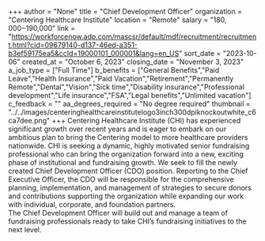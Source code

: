 +++
author = "None"
title = "Chief Development Officer"
organization = "Centering Healthcare Institute"
location = "Remote"
salary = "$180,000-$190,000"
link = "https://workforcenow.adp.com/mascsr/default/mdf/recruitment/recruitment.html?cid=09679140-d137-46ed-a351-b3ef59175ea5&ccId=19000101_000001&lang=en_US"
sort_date = "2023-10-06"
created_at = "October 6, 2023"
closing_date = "November 3, 2023"
a_job_type = ["Full Time"]
b_benefits = ["General Benefits","Paid Leave","Health Insurance","Paid Vacation","Retirement","Permanently Remote","Dental","Vision","Sick time","Disability insurance","Professional development","Life insurance","FSA","Legal benefits","Unlimited vacation"]
c_feedback = ""
aa_degrees_required = "No degree required"
thumbnail = "../../images/centeringhealthcareinstitutelogo3inch300dpiknockoutwhite_c6ca7dee.png"
+++
Centering Healthcare Institute (CHI) has experienced significant growth over recent years and is eager to embark on our ambitious plan to bring the Centering model to more healthcare providers nationwide. CHI is seeking a dynamic, highly motivated senior fundraising professional who can bring the organization forward into a new, exciting phase of institutional and fundraising growth. We seek to fill the newly created Chief Development Officer (CDO) position. 
Reporting to the Chief Executive Officer, the CDO will be responsible for the comprehensive planning, implementation, and management of strategies to secure donors and contributions supporting the organization while expanding our work with individual, corporate, and foundation partners.  
The Chief Development Officer will build out and manage a team of fundraising professionals ready to take CHI’s fundraising initiatives to the next level.
